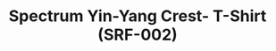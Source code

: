 ---
ee_id_thing: '4141'
site: '1'
type: '2'
inv_num: 2014-004
url: 2014-004-spectrum-yin-yang-crest-t-shirt-srf-002
title: Spectrum Yin-Yang Crest- T-Shirt (SRF-002)
year: '2014'
display_year: '2014'
medium: Shirt
dims: Small, Medium, Large, X-Large, XX-Large
pitch: Brand tee for Arcangel Surfware.
ps: ''
live_url: ''
related: ''
youtube: ''
related_code: ''
imgs: srf-002-crest-tshirt-2014-004-full-1-database-ih.jpg
subheading: ''
download: ''
add_credit: Cory Arcangel for Arcangel Surfware
commission: ''
layout: things-i-made
---
